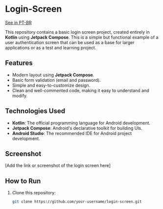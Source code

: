 # Login-Screen

[See in PT-BR](README.pt.md)

This repository contains a basic login screen project, created entirely in **Kotlin** using **Jetpack Compose**. This is a simple but functional example of a user authentication screen that can be used as a base for larger applications or as a test and learning project.

## Features

- Modern layout using **Jetpack Compose**.
- Basic form validation (email and password).
- Simple and easy-to-customize design.
- Clean and well-commented code, making it easy to understand and modify.

## Technologies Used

- **Kotlin**: The official programming language for Android development.
- **Jetpack Compose**: Android's declarative toolkit for building UIs.
- **Android Studio**: The recommended IDE for Android project development.

## Screenshot

[Add the link or screenshot of the login screen here]

## How to Run

1. Clone this repository:
   ```bash
   git clone https://github.com/your-username/login-screen.git
